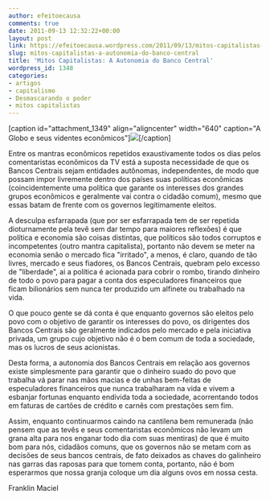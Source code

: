 ```yaml
---
author: efeitoecausa
comments: true
date: 2011-09-13 12:32:22+00:00
layout: post
link: https://efeitoecausa.wordpress.com/2011/09/13/mitos-capitalistas-a-autonomia-do-banco-central/
slug: mitos-capitalistas-a-autonomia-do-banco-central
title: 'Mitos Capitalistas: A Autonomia do Banco Central'
wordpress_id: 1348
categories:
- artigos
- capitalismo
- Desmascarando o poder
- mitos capitalistas
---
```


[caption id="attachment_1349" align="aligncenter" width="640" caption="A Globo e seus videntes econômicos"][![](http://efeitoecausa.files.wordpress.com/2011/09/miriam-leitao-e-carlos-alberto-sardenberg.jpg)](http://efeitoecausa.files.wordpress.com/2011/09/miriam-leitao-e-carlos-alberto-sardenberg.jpg)[/caption]

Entre os mantras econômicos repetidos exaustivamente todos os dias pelos comentaristas econômicos da TV está a suposta necessidade de que os Bancos Centrais sejam entidades autônomas, independentes, de modo que possam impor livremente dentro dos países suas políticas econômicas (coincidentemente uma política que garante os interesses dos grandes grupos econômicos e geralmente vai contra o cidadão comum), mesmo que essas batam de frente com os governos legitimamente eleitos.

A desculpa esfarrapada (que por ser esfarrapada tem de ser repetida dioturnamente pela tevê sem dar tempo para maiores reflexões) é que política e economia são coisas distintas, que políticos são todos corruptos e incompetentes (outro mantra capitalista), portanto não devem se meter na economia senão o mercado fica "irritado", a menos, é claro, quando de tão livres, mercado e seus fiadores, os Bancos Centrais, quebram pelo excesso de "liberdade", ai a política é acionada para cobrir o rombo, tirando dinheiro de todo o povo para pagar a conta dos especuladores financeiros que ficam bilionários sem nunca ter produzido um alfinete ou trabalhado na vida.

O que pouco gente se dá conta é que enquanto governos são eleitos pelo povo com o objetivo de garantir os interesses do povo, os dirigentes dos Bancos Centrais são geralmente indicados pelo mercado e pela iniciativa privada, um grupo cujo objetivo não é o bem comum de toda a sociedade, mas os lucros de seus acionistas.

Desta forma, a autonomia dos Bancos Centrais em relação aos governos existe simplesmente para garantir que o dinheiro suado do povo que trabalha vá parar nas mãos macias e de unhas bem-feitas de especuladores financeiros que nunca trabalharam na vida e vivem a esbanjar fortunas enquanto endivida toda a sociedade, acorrentando todos em faturas de cartões de crédito e carnês com prestações sem fim.

Assim, enquanto continuarmos caindo na cantilena bem remunerada (não pensem que as tevês e seus comentaristas econômicos não levam um grana alta para nos enganar todo dia com suas mentiras) de que é muito bom para nós, cidadãos comuns, que os governos não se metam com as decisões de seus bancos centrais, de fato deixados as chaves do galinheiro nas garras das raposas para que tomem conta, portanto, não é bom esperarmos que nossa granja coloque um dia alguns ovos em nossa cesta.

Franklin Maciel
